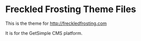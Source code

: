 # Freckled Frosting Theme Files

This is the theme for http://freckledfrosting.com

It is for the GetSimple CMS platform. 

